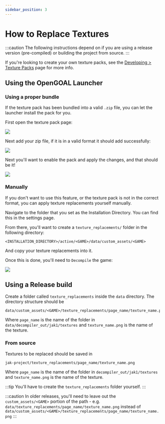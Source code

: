 ```yaml
---
sidebar_position: 3
---
```


# How to Replace Textures

:::caution
The following instructions depend on if you are using a release version (pre-compiled) or building the project from source.
:::

If you're looking to create your own texture packs, see the [Developing > Texture Packs](/docs/developing/texture_packs) page for more info.

## Using the OpenGOAL Launcher

### Using a proper bundle

If the texture pack has been bundled into a valid `.zip` file, you can let the launcher install the pack for you.

First open the texture pack page:

![](./img/texture-pack-menu.png)

Next add your zip file, if it is in a valid format it should add successfully:

![](./img/texture-pack-add-new.png)

Next you'll want to enable the pack and apply the changes, and that should be it!

![](./img/texture-pack-apply.png)

### Manually

If you don't want to use this feature, or the texture pack is not in the correct format, you can apply texture replacements yourself manually.

Navigate to the folder that you set as the Installation Directory. You can find this in the settings page.

From there, you'll want to create a `texture_replacements/` folder in the following directory:

```
<INSTALLATION_DIRECTORY>/active/<GAME>/data/custom_assets/<GAME>
```

And copy your texture replacements into it.

Once this is done, you'll need to `Decompile` the game:

![](./img/decompile-game.png)

## Using a Release build

Create a folder called `texture_replacements` inside the `data` directory. The directory structure should be

```
data/custom_assets/<GAME>/texture_replacements/page_name/texture_name.png
```

Where `page_name` is the name of the folder in `data/decompiler_out/jak1/textures` and `texture_name.png` is the name of the texture.

### From source

Textures to be replaced should be saved in

```
jak-project/texture_replacements/page_name/texture_name.png
```

Where `page_name` is the name of the folder in `decompiler_out/jak1/textures` and `texture_name.png` is the name of the texture.

:::tip
You'll have to create the `texture_replacements` folder yourself.
:::

:::caution
In older releases, you'll need to leave out the `custom_assets/<GAME>` portion of the path - e.g. `data/texture_replacements/page_name/texture_name.png` instead of `data/custom_assets/<GAME>/texture_replacements/page_name/texture_name.png`
:::
